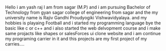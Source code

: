 Hello i am yash raj 
I am from sagar (M.P)
and i am pursuing Bachelor of Technology
from gyan sagar college of engineering from sagar 
and the my university name is Rajiv Gandhi Proudyogiki Vishwavidyalaya.
and my hobbies is playaing Football
and i started my programming language bye the basic like c or c++
and i also started the web delvopment course
and i make same projacts 
like shapes or salesForces ui clone website 
and i am continue my programing carrier in it 
and this projects are my first project of my carries....
